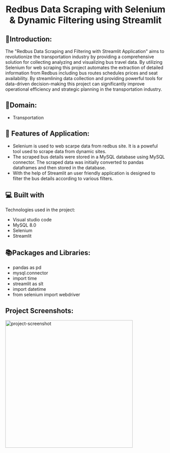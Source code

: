 <h1 align="center" id="title">Redbus Data Scraping with Selenium &amp; Dynamic Filtering using Streamlit</h1>



<h2>&#128196Introduction:</h2> The "Redbus Data Scraping and Filtering with Streamlit Application" aims to revolutionize the transportation industry by providing a comprehensive solution for collecting analyzing and visualizing bus travel data. By utilizing Selenium for web scraping this project automates the extraction of detailed information from Redbus including bus routes schedules prices and seat availability. By streamlining data collection and providing powerful tools for data-driven decision-making this project can significantly improve operational efficiency and strategic planning in the transportation industry.</p>
<h2>&#128205Domain:</h2>

* Transportation

  
  
<h2>🧐 Features of Application:</h2>



*   Selenium is used to web scarpe data from redbus site. It is a poweful tool used to scrape data from dynamic sites.
*   The scraped bus details were stored in a MySQL database using MySQL connector. The scraped data was initially converted to pandas dataframes and then stored in the database.
*   With the help of Streamlit an user friendly application is designed to filter the bus details according to various filters.

  
  
<h2>💻 Built with</h2>

Technologies used in the project:

*   Visual studio code
*   MySQL 8.0
*   Selenium
*   Streamlit
<h2>&#128218Packages and Libraries:</h2>

* pandas as pd
* mysql.connector
* import time
* streamlit as slt
* import datetime
* from selenium import webdriver

<h2>Project Screenshots:</h2>

<img src="" alt="project-screenshot" width="400" height="400/">
